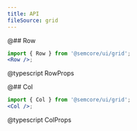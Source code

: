 ```yaml
---
title: API
fileSource: grid
---
```


@## Row

```jsx
import { Row } from '@semcore/ui/grid';
<Row />;
```

@typescript RowProps

@## Col

```jsx
import { Col } from '@semcore/ui/grid';
<Col />;
```

@typescript ColProps
